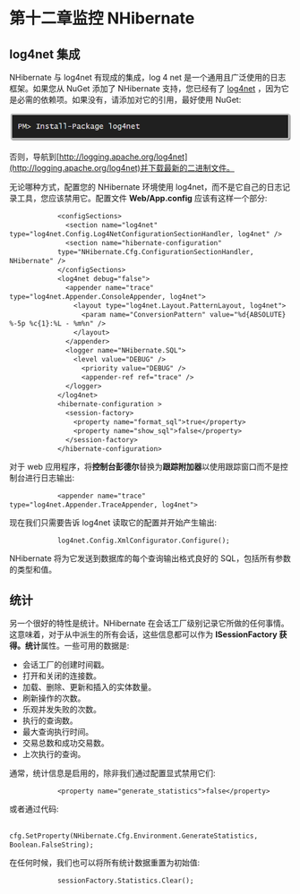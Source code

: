 # 第十二章监控 NHibernate

## log4net 集成

NHibernate 与 log4net 有现成的集成，log 4 net 是一个通用且广泛使用的日志框架。如果您从 NuGet 添加了 NHibernate 支持，您已经有了 [log4net](https://nuget.org/packages/log4net) ，因为它是必需的依赖项。如果没有，请添加对它的引用，最好使用 NuGet:

![](img/nonfigure_4_figure_26.png)

否则，导航到[http://logging.apache.org/log4net](http://logging.apache.org/log4net)并下载最新的二进制文件。

无论哪种方式，配置您的 NHibernate 环境使用 log4net，而不是它自己的日志记录工具，您应该禁用它。配置文件 **Web/App.config** 应该有这样一个部分:

```
            <configSections>
              <section name="log4net" type="log4net.Config.Log4NetConfigurationSectionHandler, log4net" />
              <section name="hibernate-configuration" 
            type="NHibernate.Cfg.ConfigurationSectionHandler, NHibernate" />
            </configSections>
            <log4net debug="false">
              <appender name="trace" type="log4net.Appender.ConsoleAppender, log4net">
                <layout type="log4net.Layout.PatternLayout, log4net">
                  <param name="ConversionPattern" value="%d{ABSOLUTE} %-5p %c{1}:%L - %m%n" />
                </layout>
              </appender>
              <logger name="NHibernate.SQL">
                <level value="DEBUG" />
                  <priority value="DEBUG" />
                  <appender-ref ref="trace" />
              </logger>
            </log4net>
            <hibernate-configuration >
              <session-factory>
                <property name="format_sql">true</property>
                <property name="show_sql">false</property>
              </session-factory>
            </hibernate-configuration>

```

对于 web 应用程序，将**控制台彭德尔**替换为**跟踪附加器**以使用跟踪窗口而不是控制台进行日志输出:

```
            <appender name="trace" type="log4net.Appender.TraceAppender, log4net">

```

现在我们只需要告诉 log4net 读取它的配置并开始产生输出:

```
            log4net.Config.XmlConfigurator.Configure();

```

NHibernate 将为它发送到数据库的每个查询输出格式良好的 SQL，包括所有参数的类型和值。

## 统计

另一个很好的特性是统计。NHibernate 在会话工厂级别记录它所做的任何事情。这意味着，对于从中派生的所有会话，这些信息都可以作为 **ISessionFactory 获得。统计**属性。一些可用的数据是:

*   会话工厂的创建时间戳。
*   打开和关闭的连接数。
*   加载、删除、更新和插入的实体数量。
*   刷新操作的次数。
*   乐观并发失败的次数。
*   执行的查询数。
*   最大查询执行时间。
*   交易总数和成功交易数。
*   上次执行的查询。

通常，统计信息是启用的，除非我们通过配置显式禁用它们:

```
            <property name="generate_statistics">false</property>

```

或者通过代码:

```
            cfg.SetProperty(NHibernate.Cfg.Environment.GenerateStatistics, Boolean.FalseString);

```

在任何时候，我们也可以将所有统计数据重置为初始值:

```
            sessionFactory.Statistics.Clear();

```